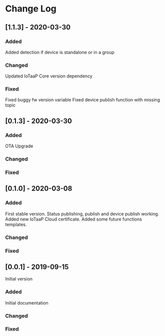 # Change Log

## [1.1.3] - 2020-03-30
 
### Added

Added detection if device is standalone or in a group
 
### Changed

Updated IoTaaP Core version dependency
   
### Fixed

Fixed buggy fw version variable
Fixed device publish function with missing topic

## [0.1.3] - 2020-03-30
 
### Added

OTA Upgrade
 
### Changed
   
### Fixed

## [0.1.0] - 2020-03-08
 
### Added

First stable version. Status publishing, publish and device publish working.
Added new IoTaaP Cloud certificate.
Added some future functions templates.
 
### Changed
   
### Fixed
     
## [0.0.1] - 2019-09-15
  
Initial version
 
### Added

Initial documentation
 
### Changed
   
### Fixed
